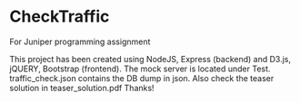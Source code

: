 # CheckTraffic
For Juniper programming assignment

This project has been created using NodeJS, Express (backend) and D3.js, jQUERY, Bootstrap (frontend).
The mock server is located under Test.
traffic_check.json contains the DB dump in json.
Also check the teaser solution in teaser_solution.pdf
Thanks!
